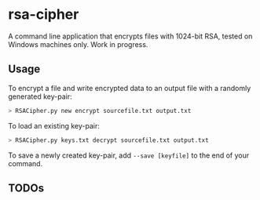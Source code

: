 # rsa-cipher
A command line application that encrypts files with 1024-bit RSA, tested on Windows machines only. Work in progress.

Usage
-----

To encrypt a file and write encrypted data to an output file with a randomly generated key-pair:

```bash
> RSACipher.py new encrypt sourcefile.txt output.txt
```

To load an existing key-pair:

```bash
> RSACipher.py keys.txt decrypt sourcefile.txt output.txt
```

To save a newly created key-pair, add `--save [keyfile]` to the end of your command.

TODOs
-----


